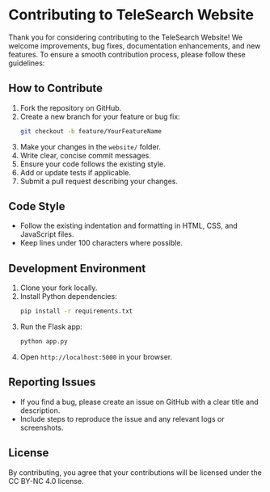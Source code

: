 # Contributing to TeleSearch Website

Thank you for considering contributing to the TeleSearch Website! We welcome improvements, bug fixes, documentation enhancements, and new features. To ensure a smooth contribution process, please follow these guidelines:

## How to Contribute

1. Fork the repository on GitHub.
2. Create a new branch for your feature or bug fix:
   ```bash
   git checkout -b feature/YourFeatureName
   ```
3. Make your changes in the `website/` folder.
4. Write clear, concise commit messages.
5. Ensure your code follows the existing style.
6. Add or update tests if applicable.
7. Submit a pull request describing your changes.

## Code Style

- Follow the existing indentation and formatting in HTML, CSS, and JavaScript files.
- Keep lines under 100 characters where possible.

## Development Environment

1. Clone your fork locally.
2. Install Python dependencies:
   ```bash
   pip install -r requirements.txt
   ```
3. Run the Flask app:
   ```bash
   python app.py
   ```
4. Open `http://localhost:5000` in your browser.

## Reporting Issues

- If you find a bug, please create an issue on GitHub with a clear title and description.
- Include steps to reproduce the issue and any relevant logs or screenshots.

## License

By contributing, you agree that your contributions will be licensed under the CC BY-NC 4.0 license.
